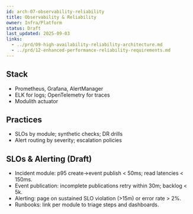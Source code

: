 ```yaml
---
id: arch-07-observability-reliability
title: Observability & Reliability
owner: Infra/Platform
status: Draft
last_updated: 2025-09-03
links:
  - ../prd/09-high-availability-reliability-architecture.md
  - ../prd/12-enhanced-performance-reliability-requirements.md
---
```


## Stack
- Prometheus, Grafana, AlertManager
- ELK for logs; OpenTelemetry for traces
- Modulith actuator

## Practices
- SLOs by module; synthetic checks; DR drills
- Alert routing by severity; escalation policies

## SLOs & Alerting (Draft)
- Incident module: p95 create→event publish < 50ms; read latencies < 150ms.
- Event publication: incomplete publications retry within 30m; backlog < 5k.
- Alerting: page on sustained SLO violation (>15m) or error rate > 2%.
- Runbooks: link per module to triage steps and dashboards.

